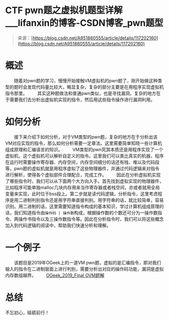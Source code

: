 <!--yml
category: 未分类
date: 2022-04-26 14:34:43
-->

# CTF pwn题之虚拟机题型详解___lifanxin的博客-CSDN博客_pwn题型

> 来源：[https://blog.csdn.net/A951860555/article/details/117202160](https://blog.csdn.net/A951860555/article/details/117202160)

# 概述

  随着对pwn题的学习，慢慢开始接触VM虚拟机的pwn题了，刚开始做这种类型的题时会发现代码量比较大，略显复杂，复杂的部分主要是在用程序实现虚拟机指令那里。
  其实这种题做法和普通pwn类似，也是寻找漏洞，复杂的地方在于需要我们去分析出虚拟机实现的指令，然后用这些指令操作进行漏洞利用。

# 如何分析

  接下来介绍下如何分析，对于VM类型的pwn题，复杂的地方在于分析出该VM对应实现的指令，那么如何分析需要一定章法。这里需要简单知晓一些计算机组成原理和汇编语言的知识。
  VM类型的pwn究其本质还是用程序实现了一个虚拟机，这个虚拟机可以解析自定义的指令。这里我们可以类比真实的机器，程序在运行时需要操作寄存器、内存空间，内存空间细分的话还有栈、堆以及代码段等。pwn题的虚拟机就是用程序虚拟了这些物理器件，并通过代码逻辑来对指令进行解析，使得各个虚拟部件合理配合，完成工作。
  因此在分析虚拟机实现了哪些指令时，我们可以从下面两个大方向入手。首先找到虚拟实现的物理器件，比如程序可能单独malloc几块内存用来当作寄存器或者栈空间，亦或者就用全局变量来实现，此时位于bss段上。第二步就是读代码逻辑，分析指令，这里考虑程序是用二进制判别指令还是用字符串直接判别。用字符串的话，就比较简单，容易识别。用二进制的话，这里需要知道指令构成的基本知识，学过计算机组成原理的话，我们知道指令由`操作码 | 操作数`构成，根据操作数的个数还可分为一操作数指令、两操作书指令以及三操作数指令等。因此在分析指令时，我们可以将这些概念加入到代码逻辑的阅读中，帮助我们快速分析和理解。

# 一个例子

  该题目是2019年OGeek上的一道VM pwn题，虚拟的是汇编指令，即对我们输入的指令在二进制层面上进行判别，需要分析出对应的操作码功能，漏洞是虚拟内存数组越界。
  [OGeek_2019_Final OVM题解](https://blog.csdn.net/A951860555/article/details/117214601)

# 总结

不忘初心，砥砺前行！